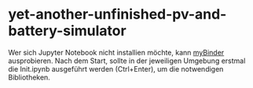 # yet-another-unfinished-pv-and-battery-simulator

Wer sich Jupyter Notebook nicht installien möchte, kann [myBinder](https://mybinder.org/v2/gh/littleyoda/yet-another-unfinished-pv-and-battery-simulator/HEAD) ausprobieren.
Nach dem Start, sollte in der jeweiligen Umgebung erstmal die Init.ipynb ausgeführt werden (Ctrl+Enter), um die notwendigen Bibliotheken.
